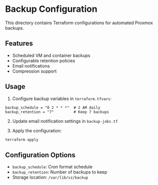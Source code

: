 # Backup Configuration

This directory contains Terraform configurations for automated Proxmox backups.

## Features
- Scheduled VM and container backups
- Configurable retention policies
- Email notifications
- Compression support

## Usage

1. Configure backup variables in `terraform.tfvars`:
```hcl
backup_schedule = "0 2 * * *"  # 2 AM daily
backup_retention = "7"         # Keep 7 backups
```

2. Update email notification settings in `backup-jobs.tf`

3. Apply the configuration:
```bash
terraform apply
```

## Configuration Options
- `backup_schedule`: Cron format schedule
- `backup_retention`: Number of backups to keep
- Storage location: `/var/lib/vz/backup`